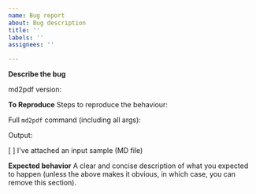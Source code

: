 ```yaml
---
name: Bug report
about: Bug description
title: ''
labels: ''
assignees: ''

---
```


**Describe the bug**

md2pdf version:
<A clear and concise description of the bug goes here>

**To Reproduce**
Steps to reproduce the behaviour:

Full `md2pdf` command (including all args):

Output: 

[ ] I've attached an input sample (MD file)

**Expected behavior**
A clear and concise description of what you expected to happen 
(unless the above makes it obvious, in which case, you can remove this section).
